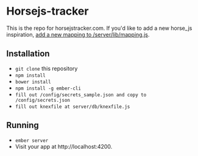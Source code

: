 # Horsejs-tracker

This is the repo for horsejstracker.com. If you'd like to add a new horse_js inspiration, [add a new mapping to /server/lib/mapping.js](https://github.com/johnkpaul/horsejstracker.com/edit/master/server/lib/mapping.js).

## Installation

* `git clone` this repository
* `npm install`
* `bower install`
* `npm install -g ember-cli`
* `fill out /config/secrets_sample.json and copy to /config/secrets.json`
* `fill out knexfile at server/db/knexfile.js`

## Running

* `ember server`
* Visit your app at http://localhost:4200.

